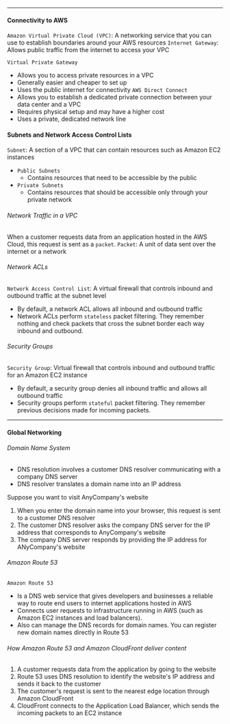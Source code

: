 ***
#### Connectivity to AWS
`Amazon Virtual Private Cloud (VPC)`:  A networking service that you can use to establish boundaries around your AWS resources
`Internet Gateway`: Allows public traffic from the internet to access your VPC

`Virtual Private Gateway`
* Allows you to access private resources in a VPC
* Generally easier and cheaper to set up
* Uses the public internet for connectivity
`AWS Direct Connect`
* Allows you to establish a dedicated private connection between your data center and a VPC
* Requires physical setup and may have a higher cost
* Uses a private, dedicated network line

#### Subnets and Network Access Control Lists
`Subnet`: A section of a VPC that can contain resources such as Amazon EC2 instances
* `Public Subnets`
	* Contains resources that need to be accessible by the public
* `Private Subnets`
	* Contains resources that should be accessible only through your private network

###### Network Traffic in a VPC
When a customer requests data from an application hosted in the AWS Cloud, this request is sent as a `packet`.
`Packet`: A unit of data sent over the internet or a network

###### Network ACLs
`Network Access Control List`: A virtual firewall that controls inbound and outbound traffic at the subnet level
* By default, a network ACL allows all inbound and outbound traffic
* Network ACLs perform `stateless` packet filtering. They remember nothing and check packets that cross the subnet border each way inbound and outbound.

###### Security Groups
`Security Group`: Virtual firewall that controls inbound and outbound traffic for an Amazon EC2 instance
* By default, a security group denies all inbound traffic and allows all outbound traffic
* Security groups perform `stateful` packet filtering. They remember previous decisions made for incoming packets.

***
#### Global Networking
###### Domain Name System
* DNS resolution involves a customer DNS resolver communicating with a company DNS server
* DNS resolver translates a domain name into an IP address

Suppose you want to visit AnyCompany's website
1. When you enter the domain name into your browser, this request is sent to a customer DNS resolver
2. The customer DNS resolver asks the company DNS server for the IP address that corresponds to AnyCompany's website
3. The company DNS server responds by providing the IP address for ANyCompany's website

###### Amazon Route 53
`Amazon Route 53`
* Is a DNS web service that gives developers and businesses a reliable way to route end users to internet applications hosted in AWS
* Connects user requests to infrastructure running in AWS (such as Amazon EC2 instances and load balancers).
* Also can manage the DNS records for domain names. You can register new domain names directly in Route 53

###### How Amazon Route 53 and Amazon CloudFront deliver content
1. A customer requests data from the application by going to the website
2. Route 53 uses DNS resolution to identify the website's IP address and sends it back to the customer
3. The customer's request is sent to the nearest edge location through Amazon CloudFront
4. CloudFront connects to the Application Load Balancer, which sends the incoming packets to an EC2 instance

